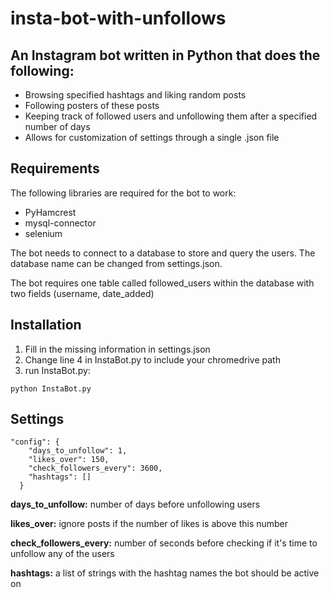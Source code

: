 # insta-bot-with-unfollows

## An Instagram bot written in Python that does the following: 
* Browsing specified hashtags and liking random posts 
* Following posters of these posts
* Keeping track of followed users and unfollowing them after a specified number of days
* Allows for customization of settings through a single .json file

## Requirements 
The following libraries are required for the bot to work:
* PyHamcrest
* mysql-connector 
* selenium

The bot needs to connect to a database to store and query the users.
The database name can be changed from settings.json.

The bot requires one table called followed_users within the database with two fields (username, date_added)

## Installation
1. Fill in the missing information in settings.json
2. Change line 4 in InstaBot.py to include your chromedrive path
3. run InstaBot.py:
```
python InstaBot.py
```



## Settings 
```
"config": {
    "days_to_unfollow": 1,
    "likes_over": 150,
    "check_followers_every": 3600,
    "hashtags": []
  }
```

**days_to_unfollow:** number of days before unfollowing users

**likes_over:** ignore posts if the number of likes is above this number

**check_followers_every:** number of seconds before checking if it's time to unfollow any of the users

**hashtags:** a list of strings with the hashtag names the bot should be active on
